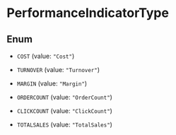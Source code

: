 
# PerformanceIndicatorType

## Enum


* `COST` (value: `"Cost"`)

* `TURNOVER` (value: `"Turnover"`)

* `MARGIN` (value: `"Margin"`)

* `ORDERCOUNT` (value: `"OrderCount"`)

* `CLICKCOUNT` (value: `"ClickCount"`)

* `TOTALSALES` (value: `"TotalSales"`)



